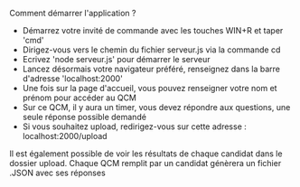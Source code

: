 Comment démarrer l'application ?

- Démarrez votre invité de commande avec les touches WIN+R et taper 'cmd'
- Dirigez-vous vers le chemin du fichier serveur.js via la commande cd
- Ecrivez 'node serveur.js' pour démarrer le serveur
- Lancez désormais votre navigateur préféré, renseignez dans la barre d'adresse 'localhost:2000'
- Une fois sur la page d'accueil, vous pouvez renseigner votre nom et prénom pour accéder au QCM
- Sur ce QCM, il y aura un timer, vous devez répondre aux questions, une seule réponse possible demandé
- Si vous souhaitez upload, redirigez-vous sur cette adresse : localhost:2000/upload

Il est également possible de voir les résultats de chaque candidat dans le dossier upload.
Chaque QCM remplit par un candidat génèrera un fichier .JSON avec ses réponses
